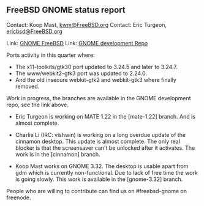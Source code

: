 ## FreeBSD GNOME status report ##

Contact: Koop Mast, <kwm@FreeBSD.org>
Contact: Eric Turgeon, <ericbsd@FreeBSD.org>

Link: [GNOME FreeBSD](https://freebsd.org/gnome/)
Link: [GNOME development Repo](https://github.com/freebsd/freebsd-ports-gnome)

Ports activity in this quarter where:

* The x11-toolkits/gtk30 port updated to 3.24.5 and later to 3.24.7.
* The www/webkit2-gtk3 port was updated to 2.24.0.
* And the old insecure webkit-gtk2 and webkit-gtk3 where finally removed.

Work in progress, the branches are available in the GNOME development
repo, see the link above.

* Eric Turgeon is working on MATE 1.22 in the [mate-1.22] branch.
  And is almost complete.
* Charlie Li (IRC: vishwin) is working on a long overdue update of
  the cinnamon desktop.  This update is almost complete. The only
  real blocker is that the screensaver can't be unlocked after it
  activates. The work is in the [cinnamon] branch.

* Koop Mast works on GNOME 3.32. The desktop is usable apart from
  gdm which is currently non-functional. Due to lack of free time
  the work is going slowly. This work is available in the [gnome-3.32]
  branch.

People who are willing to contribute can find us on #freebsd-gnome
on freenode.
